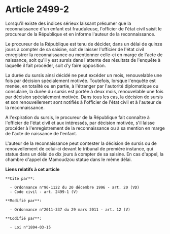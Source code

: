 # Article 2499-2

Lorsqu'il existe des indices sérieux laissant présumer que la reconnaissance d'un enfant est frauduleuse, l'officier de
l'état civil saisit le procureur de la République et en informe l'auteur de la reconnaissance. 

Le procureur de la République est tenu de décider, dans un délai de quinze jours à compter de sa saisine, soit de laisser
l'officier de l'état civil enregistrer la reconnaissance ou mentionner celle-ci en marge de l'acte de naissance, soit qu'il y
est sursis dans l'attente des résultats de l'enquête à laquelle il fait procéder, soit d'y faire opposition. 

La durée du sursis ainsi décidé ne peut excéder un mois, renouvelable une fois par décision spécialement motivée. Toutefois,
lorsque l'enquête est menée, en totalité ou en partie, à l'étranger par l'autorité diplomatique ou consulaire, la durée du
sursis est portée à deux mois, renouvelable une fois par décision spécialement motivée. Dans tous les cas, la décision de
sursis et son renouvellement sont notifiés à l'officier de l'état civil et à l'auteur de la reconnaissance.

A l'expiration du sursis, le procureur de la République fait connaître à l'officier de l'état civil et aux intéressés, par
décision motivée, s'il laisse procéder à l'enregistrement de la reconnaissance ou à sa mention en marge de l'acte de
naissance de l'enfant.

L'auteur de la reconnaissance peut contester la décision de sursis ou de renouvellement de celui-ci devant le tribunal de
première instance, qui statue dans un délai de dix jours à compter de sa saisine. En cas d'appel,     la chambre d'appel de
Mamoudzou statue dans le même délai.

**Liens relatifs à cet article**

	**Cité par**:

	  - Ordonnance n°96-1122 du 20 décembre 1996 - art. 20 (VD)
	  - Code civil - art. 2499-1 (V)

	**Modifié par**:

	  - Ordonnance n°2011-337 du 29 mars 2011 - art. 12 (V)

	**Codifié par**:

	  - Loi n°1804-03-15
